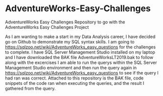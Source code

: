 # AdventureWorks-Easy-Challenges
AdventureWorks Easy Challenges Repository to go with the AdventureWorks Easy Challenges Project

As I am wanting to make a start in my Data Analysis career, I have decided go on Github to demonstrate my SQL syntax skills. I am going to https://sqlzoo.net/wiki/AdventureWorks_easy_questions for the challenges to complete. 
I have SQL Server Management Studio installed on my laptop and I have downloaded the BAK file AdventureWorksLT2019.bak to follow along with the excercises
I am able to run the querys within the SQL Server Management Studio environment and then run the query again in https://sqlzoo.net/wiki/AdventureWorks_easy_questions to see if the query I had ran was correct.
Attached to this repository is the BAK file, code snippets of the code ran when executing the queries, and the result I gathered from the query.
